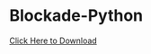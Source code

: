 # Blockade-Python


<a href="https://github.com/wildercameron25/Blockade-Python/raw/main/blockade.exe" download>Click Here to Download</a>
